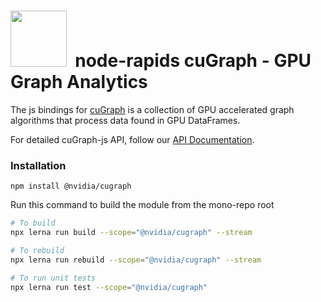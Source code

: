 # <div align="left"><img src="https://rapids.ai/assets/images/rapids_logo.png" width="90px"/>&nbsp; node-rapids cuGraph - GPU Graph Analytics

The js bindings for [cuGraph](https://github.com/rapidsai/cugraph) is a collection of GPU accelerated graph algorithms that process data found in GPU DataFrames.

For detailed cuGraph-js API, follow our [API Documentation](https://rapidsai.github.io/node-rapids/modules/cugraph_src.html).

### Installation

`npm install @nvidia/cugraph`

Run this command to build the module from the mono-repo root

```bash
# To build
npx lerna run build --scope="@nvidia/cugraph" --stream

# To rebuild
npx lerna run rebuild --scope="@nvidia/cugraph" --stream

# To run unit tests
npx lerna run test --scope="@nvidia/cugraph"
```
